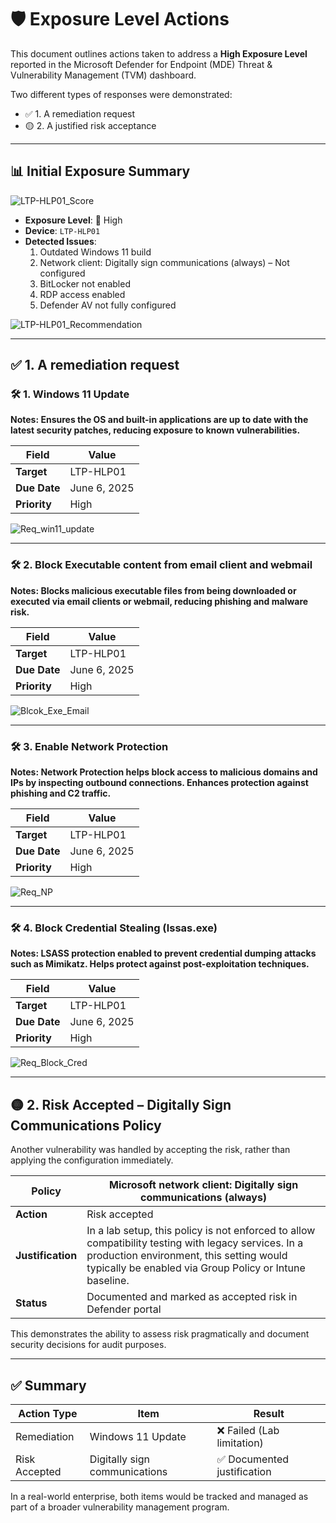 # 🛡️ Exposure Level Actions 

This document outlines actions taken to address a **High Exposure Level** reported in the Microsoft Defender for Endpoint (MDE) Threat & Vulnerability Management (TVM) dashboard.

Two different types of responses were demonstrated:

- ✅ 1. A remediation request 
- 🟡 2. A justified risk acceptance 

---

## 📊 Initial Exposure Summary

![LTP-HLP01_Score](https://github.com/AliChoukatli/CyberShield-Enterprise/blob/main/04_Zero%20Trust%20%26%20Security%20Hardening/Screenshots/LTP-HLP01_Exposure_Level.png)

- **Exposure Level**: 🔴 High
- **Device**: `LTP-HLP01`
- **Detected Issues**:
  1. Outdated Windows 11 build
  2. Network client: Digitally sign communications (always) – Not configured
  3. BitLocker not enabled
  4. RDP access enabled
  5. Defender AV not fully configured
 
![LTP-HLP01_Recommendation](https://github.com/AliChoukatli/CyberShield-Enterprise/blob/main/04_Zero%20Trust%20%26%20Security%20Hardening/Screenshots/LTP-HLP01_Recommendations.png)

---

## ✅ 1. A remediation request 

### 🛠️ 1. Windows 11 Update

**Notes: Ensures the OS and built-in applications are up to date with the latest security patches, reducing exposure to known vulnerabilities.**

| Field                | Value                                     |
|----------------------|-------------------------------------------|                       
| **Target**           |  LTP-HLP01                                |
| **Due Date**         | June 6, 2025                              |
| **Priority**         | High                                      |      

![Req_win11_update](https://github.com/AliChoukatli/CyberShield-Enterprise/blob/main/04_Zero%20Trust%20%26%20Security%20Hardening/Screenshots/Req_Win11update.png)

---

### 🛠️ 2. Block Executable content from email client and webmail

**Notes: Blocks malicious executable files from being downloaded or executed via email clients or webmail, reducing phishing and malware risk.**


| Field                | Value                                     |
|----------------------|-------------------------------------------|
| **Target**           | LTP-HLP01                                 |
| **Due Date**         | June 6, 2025                              |
| **Priority**         | High                                      |      


![Blcok_Exe_Email](https://github.com/AliChoukatli/CyberShield-Enterprise/blob/main/04_Zero%20Trust%20%26%20Security%20Hardening/Screenshots/Block_exec_Email.png)

---

### 🛠️ 3. Enable Network Protection

**Notes: Network Protection helps block access to malicious domains and IPs by inspecting outbound connections. Enhances protection against phishing and C2 traffic.**


| Field                | Value                                     |
|----------------------|-------------------------------------------|
| **Target**           | LTP-HLP01                                 |
| **Due Date**         | June 6, 2025                              |
| **Priority**         | High                                      |      

![Req_NP](https://github.com/AliChoukatli/CyberShield-Enterprise/blob/main/04_Zero%20Trust%20%26%20Security%20Hardening/Screenshots/Req_NP.png)


---

### 🛠️ 4. Block Credential Stealing (lssas.exe)

**Notes: LSASS protection enabled to prevent credential dumping attacks such as Mimikatz. Helps protect against post-exploitation techniques.**

| Field                | Value                                     |
|----------------------|-------------------------------------------|
| **Target**           | LTP-HLP01                                 |
| **Due Date**         | June 6, 2025                              |
| **Priority**         | High                                      |      

![Req_Block_Cred](https://github.com/AliChoukatli/CyberShield-Enterprise/blob/main/04_Zero%20Trust%20%26%20Security%20Hardening/Screenshots/Req_Block_Cred.png)

---

## 🟡 2. Risk Accepted – Digitally Sign Communications Policy

Another vulnerability was handled by accepting the risk, rather than applying the configuration immediately.

| Policy | Microsoft network client: Digitally sign communications (always) |
|--------|------------------------------------------------------------------|
| **Action** | Risk accepted |
| **Justification** | In a lab setup, this policy is not enforced to allow compatibility testing with legacy services. In a production environment, this setting would typically be enabled via Group Policy or Intune baseline. |
| **Status** | Documented and marked as accepted risk in Defender portal |

This demonstrates the ability to assess risk pragmatically and document security decisions for audit purposes.

---

## ✅ Summary

| Action Type | Item | Result |
|-------------|------|--------|
| Remediation | Windows 11 Update | ❌ Failed (Lab limitation) |
| Risk Accepted | Digitally sign communications | ✅ Documented justification |

In a real-world enterprise, both items would be tracked and managed as part of a broader vulnerability management program.

